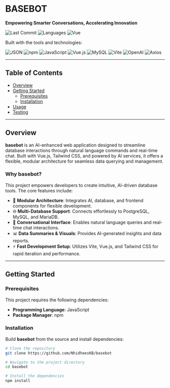 # BASEBOT

**Empowering Smarter Conversations, Accelerating Innovation**

![Last Commit](https://img.shields.io/github/last-commit/NhidheesKB/basebot?style=flat-square)
![Languages](https://img.shields.io/github/languages/count/NhidheesKB/basebot?style=flat-square)
![Vue](https://img.shields.io/badge/vue-70.8%25-green?style=flat-square)

Built with the tools and technologies:  

![JSON](https://img.shields.io/badge/-JSON-black?logo=json&style=flat-square)
![npm](https://img.shields.io/badge/-npm-CB3837?logo=npm&style=flat-square)
![JavaScript](https://img.shields.io/badge/-JavaScript-F7DF1E?logo=javascript&logoColor=black&style=flat-square)
![Vue.js](https://img.shields.io/badge/-Vue.js-4FC08D?logo=vue.js&style=flat-square)
![MySQL](https://img.shields.io/badge/-MySQL-4479A1?logo=mysql&style=flat-square)
![Vite](https://img.shields.io/badge/-Vite-646CFF?logo=vite&style=flat-square)
![OpenAI](https://img.shields.io/badge/-OpenAI-412991?logo=openai&style=flat-square)
![Axios](https://img.shields.io/badge/-Axios-5A29E4?logo=axios&style=flat-square)

---

## Table of Contents
- [Overview](#overview)
- [Getting Started](#getting-started)
  - [Prerequisites](#prerequisites)
  - [Installation](#installation)
- [Usage](#usage)
- [Testing](#testing)

---

## Overview
**basebot** is an AI-enhanced web application designed to streamline database interactions through natural language commands and real-time chat. Built with Vue.js, Tailwind CSS, and powered by AI services, it offers a flexible, modular architecture for seamless data querying and management.

### Why basebot?
This project empowers developers to create intuitive, AI-driven database tools. The core features include:

- 🧩 **Modular Architecture**: Integrates AI, database, and frontend components for flexible development.  
- 🌐 **Multi-Database Support**: Connects effortlessly to PostgreSQL, MySQL, and MariaDB.  
- 💬 **Conversational Interface**: Enables natural language queries and real-time chat interactions.  
- 📊 **Data Summaries & Visuals**: Provides AI-generated insights and data reports.  
- ⚡ **Fast Development Setup**: Utilizes Vite, Vue.js, and Tailwind CSS for rapid iteration and performance.  

---

## Getting Started

### Prerequisites
This project requires the following dependencies:
- **Programming Language**: JavaScript  
- **Package Manager**: npm  

### Installation
Build **basebot** from the source and install dependencies:

```bash
# Clone the repository
git clone https://github.com/NhidheesKB/basebot

# Navigate to the project directory
cd basebot

# Install the dependencies
npm install
